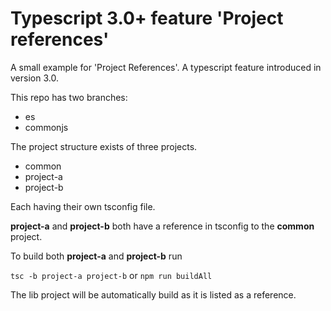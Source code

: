 # Typescript 3.0+ feature 'Project references'

A small example for 'Project References'. A typescript feature introduced in version 3.0.

This repo has two branches:
 - es
 - commonjs

The project structure exists of three projects.

 - common
 - project-a
 - project-b

Each having their own tsconfig file.

**project-a** and **project-b** both have a reference in tsconfig to the **common** project.

To build both **project-a** and **project-b** run

`tsc -b project-a project-b` or `npm run buildAll`

The lib project will be automatically build as it is listed as a reference.

